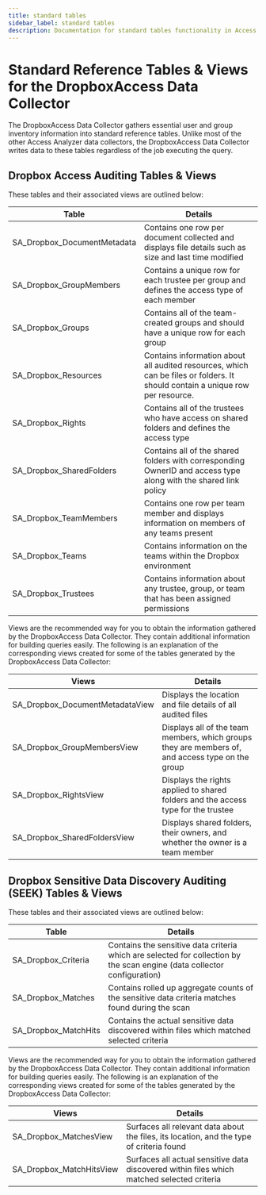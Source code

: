 ```yaml
---
title: standard tables
sidebar_label: standard tables
description: Documentation for standard tables functionality in Access Analyzer including configuration and usage information.
---
```


# Standard Reference Tables & Views for the DropboxAccess Data Collector

The DropboxAccess Data Collector gathers essential user and group inventory information into
standard reference tables. Unlike most of the other Access Analyzer data collectors, the
DropboxAccess Data Collector writes data to these tables regardless of the job executing the query.

## Dropbox Access Auditing Tables & Views

These tables and their associated views are outlined below:

| Table                       | Details                                                                                                                       |
| --------------------------- | ----------------------------------------------------------------------------------------------------------------------------- |
| SA_Dropbox_DocumentMetadata | Contains one row per document collected and displays file details such as size and last time modified                         |
| SA_Dropbox_GroupMembers     | Contains a unique row for each trustee per group and defines the access type of each member                                   |
| SA_Dropbox_Groups           | Contains all of the team-created groups and should have a unique row for each group                                           |
| SA_Dropbox_Resources        | Contains information about all audited resources, which can be files or folders. It should contain a unique row per resource. |
| SA_Dropbox_Rights           | Contains all of the trustees who have access on shared folders and defines the access type                                    |
| SA_Dropbox_SharedFolders    | Contains all of the shared folders with corresponding OwnerID and access type along with the shared link policy               |
| SA_Dropbox_TeamMembers      | Contains one row per team member and displays information on members of any teams present                                     |
| SA_Dropbox_Teams            | Contains information on the teams within the Dropbox environment                                                              |
| SA_Dropbox_Trustees         | Contains information about any trustee, group, or team that has been assigned permissions                                     |

Views are the recommended way for you to obtain the information gathered by the DropboxAccess Data
Collector. They contain additional information for building queries easily. The following is an
explanation of the corresponding views created for some of the tables generated by the DropboxAccess
Data Collector:

| Views                           | Details                                                                                          |
| ------------------------------- | ------------------------------------------------------------------------------------------------ |
| SA_Dropbox_DocumentMetadataView | Displays the location and file details of all audited files                                      |
| SA_Dropbox_GroupMembersView     | Displays all of the team members, which groups they are members of, and access type on the group |
| SA_Dropbox_RightsView           | Displays the rights applied to shared folders and the access type for the trustee                |
| SA_Dropbox_SharedFoldersView    | Displays shared folders, their owners, and whether the owner is a team member                    |

## Dropbox Sensitive Data Discovery Auditing (SEEK) Tables & Views

These tables and their associated views are outlined below:

| Table                | Details                                                                                                                  |
| -------------------- | ------------------------------------------------------------------------------------------------------------------------ |
| SA_Dropbox_Criteria  | Contains the sensitive data criteria which are selected for collection by the scan engine (data collector configuration) |
| SA_Dropbox_Matches   | Contains rolled up aggregate counts of the sensitive data criteria matches found during the scan                         |
| SA_Dropbox_MatchHits | Contains the actual sensitive data discovered within files which matched selected criteria                               |

Views are the recommended way for you to obtain the information gathered by the DropboxAccess Data
Collector. They contain additional information for building queries easily. The following is an
explanation of the corresponding views created for some of the tables generated by the DropboxAccess
Data Collector:

| Views                    | Details                                                                                    |
| ------------------------ | ------------------------------------------------------------------------------------------ |
| SA_Dropbox_MatchesView   | Surfaces all relevant data about the files, its location, and the type of criteria found   |
| SA_Dropbox_MatchHitsView | Surfaces all actual sensitive data discovered within files which matched selected criteria |
